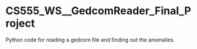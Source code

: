 # CS555_WS__GedcomReader_Final_Project
Python code for reading a gedcom file and finding out the anomalies.
